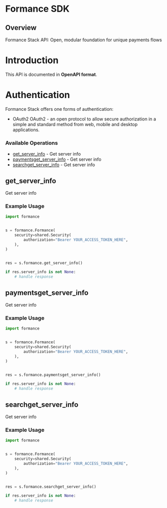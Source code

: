 # Formance SDK

## Overview

Formance Stack API: Open, modular foundation for unique payments flows

# Introduction
This API is documented in **OpenAPI format**.

# Authentication
Formance Stack offers one forms of authentication:
  - OAuth2
OAuth2 - an open protocol to allow secure authorization in a simple
and standard method from web, mobile and desktop applications.
<SecurityDefinitions />


### Available Operations

* [get_server_info](#get_server_info) - Get server info
* [paymentsget_server_info](#paymentsget_server_info) - Get server info
* [searchget_server_info](#searchget_server_info) - Get server info

## get_server_info

Get server info

### Example Usage

```python
import formance


s = formance.Formance(
    security=shared.Security(
        authorization="Bearer YOUR_ACCESS_TOKEN_HERE",
    ),
)


res = s.formance.get_server_info()

if res.server_info is not None:
    # handle response
```

## paymentsget_server_info

Get server info

### Example Usage

```python
import formance


s = formance.Formance(
    security=shared.Security(
        authorization="Bearer YOUR_ACCESS_TOKEN_HERE",
    ),
)


res = s.formance.paymentsget_server_info()

if res.server_info is not None:
    # handle response
```

## searchget_server_info

Get server info

### Example Usage

```python
import formance


s = formance.Formance(
    security=shared.Security(
        authorization="Bearer YOUR_ACCESS_TOKEN_HERE",
    ),
)


res = s.formance.searchget_server_info()

if res.server_info is not None:
    # handle response
```
